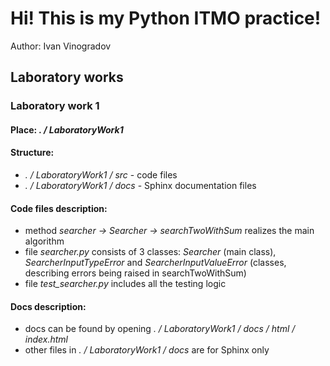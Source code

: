 # Hi! This is my Python ITMO practice!
Author: Ivan Vinogradov
## Laboratory works
### Laboratory work 1
#### Place: _. / LaboratoryWork1_
#### Structure: 
- _. / LaboratoryWork1 / src_ - code files
- _. / LaboratoryWork1 / docs_ - Sphinx documentation files
#### Code files description:
- method _searcher -> Searcher -> searchTwoWithSum_ realizes the main algorithm
- file _searcher.py_ consists of 3 classes: _Searcher_ (main class), _SearcherInputTypeError_ and _SearcherInputValueError_ (classes, describing errors being raised in searchTwoWithSum)
- file _test\_searcher.py_ includes all the testing logic
#### Docs description:
- docs can be found by opening _. / LaboratoryWork1 / docs / html / index.html_
- other files in _. / LaboratoryWork1 / docs_ are for Sphinx only
